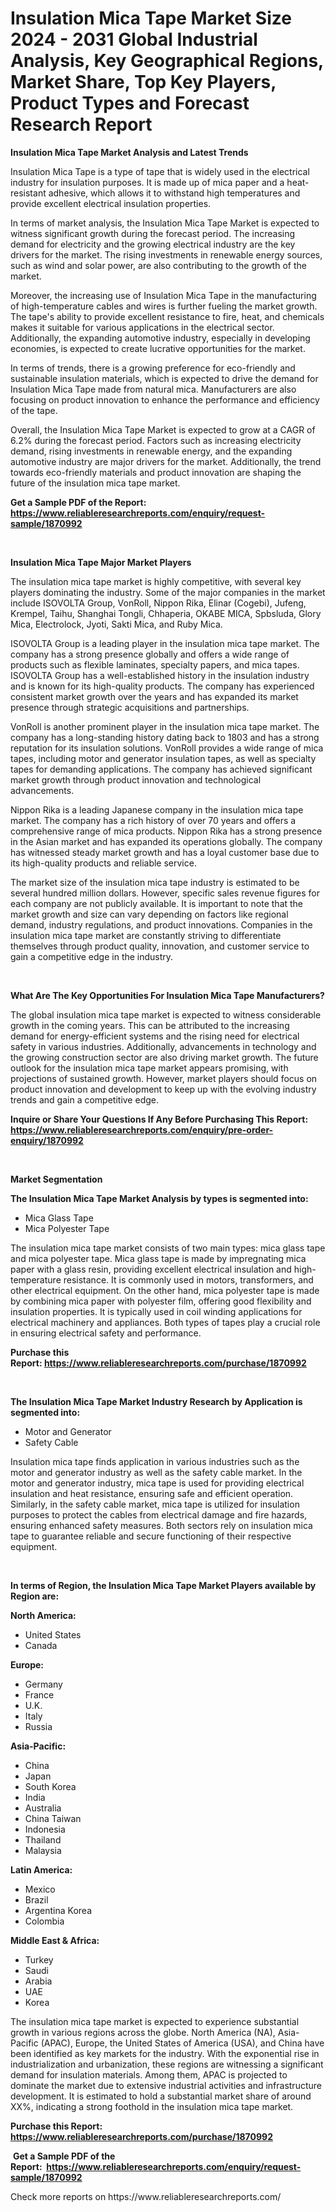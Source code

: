 <p><h1>Insulation Mica Tape Market Size 2024 - 2031 Global Industrial Analysis, Key Geographical Regions, Market Share, Top Key Players, Product Types and Forecast Research Report</h1></p><p><strong>Insulation Mica Tape Market Analysis and Latest Trends</strong></p>
<p><p>Insulation Mica Tape is a type of tape that is widely used in the electrical industry for insulation purposes. It is made up of mica paper and a heat-resistant adhesive, which allows it to withstand high temperatures and provide excellent electrical insulation properties.</p><p>In terms of market analysis, the Insulation Mica Tape Market is expected to witness significant growth during the forecast period. The increasing demand for electricity and the growing electrical industry are the key drivers for the market. The rising investments in renewable energy sources, such as wind and solar power, are also contributing to the growth of the market.</p><p>Moreover, the increasing use of Insulation Mica Tape in the manufacturing of high-temperature cables and wires is further fueling the market growth. The tape's ability to provide excellent resistance to fire, heat, and chemicals makes it suitable for various applications in the electrical sector. Additionally, the expanding automotive industry, especially in developing economies, is expected to create lucrative opportunities for the market.</p><p>In terms of trends, there is a growing preference for eco-friendly and sustainable insulation materials, which is expected to drive the demand for Insulation Mica Tape made from natural mica. Manufacturers are also focusing on product innovation to enhance the performance and efficiency of the tape.</p><p>Overall, the Insulation Mica Tape Market is expected to grow at a CAGR of 6.2% during the forecast period. Factors such as increasing electricity demand, rising investments in renewable energy, and the expanding automotive industry are major drivers for the market. Additionally, the trend towards eco-friendly materials and product innovation are shaping the future of the insulation mica tape market.</p></p>
<p><strong>Get a Sample PDF of the Report:&nbsp; <a href="https://www.reliableresearchreports.com/enquiry/request-sample/1870992">https://www.reliableresearchreports.com/enquiry/request-sample/1870992</a></strong></p>
<p>&nbsp;</p>
<p><strong>Insulation Mica Tape Major Market Players</strong></p>
<p><p>The insulation mica tape market is highly competitive, with several key players dominating the industry. Some of the major companies in the market include ISOVOLTA Group, VonRoll, Nippon Rika, Elinar (Cogebi), Jufeng, Krempel, Taihu, Shanghai Tongli, Chhaperia, OKABE MICA, Spbsluda, Glory Mica, Electrolock, Jyoti, Sakti Mica, and Ruby Mica. </p><p>ISOVOLTA Group is a leading player in the insulation mica tape market. The company has a strong presence globally and offers a wide range of products such as flexible laminates, specialty papers, and mica tapes. ISOVOLTA Group has a well-established history in the insulation industry and is known for its high-quality products. The company has experienced consistent market growth over the years and has expanded its market presence through strategic acquisitions and partnerships.</p><p>VonRoll is another prominent player in the insulation mica tape market. The company has a long-standing history dating back to 1803 and has a strong reputation for its insulation solutions. VonRoll provides a wide range of mica tapes, including motor and generator insulation tapes, as well as specialty tapes for demanding applications. The company has achieved significant market growth through product innovation and technological advancements.</p><p>Nippon Rika is a leading Japanese company in the insulation mica tape market. The company has a rich history of over 70 years and offers a comprehensive range of mica products. Nippon Rika has a strong presence in the Asian market and has expanded its operations globally. The company has witnessed steady market growth and has a loyal customer base due to its high-quality products and reliable service.</p><p>The market size of the insulation mica tape industry is estimated to be several hundred million dollars. However, specific sales revenue figures for each company are not publicly available. It is important to note that the market growth and size can vary depending on factors like regional demand, industry regulations, and product innovations. Companies in the insulation mica tape market are constantly striving to differentiate themselves through product quality, innovation, and customer service to gain a competitive edge in the industry.</p></p>
<p>&nbsp;</p>
<p><strong>What Are The Key Opportunities For Insulation Mica Tape Manufacturers?</strong></p>
<p><p>The global insulation mica tape market is expected to witness considerable growth in the coming years. This can be attributed to the increasing demand for energy-efficient systems and the rising need for electrical safety in various industries. Additionally, advancements in technology and the growing construction sector are also driving market growth. The future outlook for the insulation mica tape market appears promising, with projections of sustained growth. However, market players should focus on product innovation and development to keep up with the evolving industry trends and gain a competitive edge.</p></p>
<p><strong>Inquire or Share Your Questions If Any Before Purchasing This Report: <a href="https://www.reliableresearchreports.com/enquiry/pre-order-enquiry/1870992">https://www.reliableresearchreports.com/enquiry/pre-order-enquiry/1870992</a></strong></p>
<p>&nbsp;</p>
<p><strong>Market Segmentation</strong></p>
<p><strong>The Insulation Mica Tape Market Analysis by types is segmented into:</strong></p>
<p><ul><li>Mica Glass Tape</li><li>Mica Polyester Tape</li></ul></p>
<p><p>The insulation mica tape market consists of two main types: mica glass tape and mica polyester tape. Mica glass tape is made by impregnating mica paper with a glass resin, providing excellent electrical insulation and high-temperature resistance. It is commonly used in motors, transformers, and other electrical equipment. On the other hand, mica polyester tape is made by combining mica paper with polyester film, offering good flexibility and insulation properties. It is typically used in coil winding applications for electrical machinery and appliances. Both types of tapes play a crucial role in ensuring electrical safety and performance.</p></p>
<p><strong>Purchase this Report:&nbsp;<a href="https://www.reliableresearchreports.com/purchase/1870992">https://www.reliableresearchreports.com/purchase/1870992</a></strong></p>
<p>&nbsp;</p>
<p><strong>The Insulation Mica Tape Market Industry Research by Application is segmented into:</strong></p>
<p><ul><li>Motor and Generator</li><li>Safety Cable</li></ul></p>
<p><p>Insulation mica tape finds application in various industries such as the motor and generator industry as well as the safety cable market. In the motor and generator industry, mica tape is used for providing electrical insulation and heat resistance, ensuring safe and efficient operation. Similarly, in the safety cable market, mica tape is utilized for insulation purposes to protect the cables from electrical damage and fire hazards, ensuring enhanced safety measures. Both sectors rely on insulation mica tape to guarantee reliable and secure functioning of their respective equipment.</p></p>
<p>&nbsp;</p>
<p><strong>In terms of Region, the Insulation Mica Tape Market Players available by Region are:</strong></p>
<p>
    <p> <strong> North America: </strong>
        <ul>
            <li>United States</li>
            <li>Canada</li>
        </ul>
        </p> 
    <p> <strong> Europe: </strong>
        <ul>
            <li>Germany</li>
            <li>France</li>
            <li>U.K.</li>
            <li>Italy</li>
            <li>Russia</li>
        </ul>
        </p> 
    <p> <strong> Asia-Pacific: </strong>
        <ul>
            <li>China</li>
            <li>Japan</li>
            <li>South Korea</li>
            <li>India</li>
            <li>Australia</li>
            <li>China Taiwan</li>
            <li>Indonesia</li>
            <li>Thailand</li>
            <li>Malaysia</li>
        </ul>
        </p> 
    <p> <strong> Latin America: </strong>
        <ul>
            <li>Mexico</li>
            <li>Brazil</li>
            <li>Argentina Korea</li>
            <li>Colombia</li>
        </ul>
        </p> 
    <p> <strong> Middle East & Africa: </strong>
        <ul>
            <li>Turkey</li>
            <li>Saudi</li>
            <li>Arabia</li>
            <li>UAE</li>
            <li>Korea</li>
        </ul>
    </p>
    </p>
<p><p>The insulation mica tape market is expected to experience substantial growth in various regions across the globe. North America (NA), Asia-Pacific (APAC), Europe, the United States of America (USA), and China have been identified as key markets for the industry. With the exponential rise in industrialization and urbanization, these regions are witnessing a significant demand for insulation materials. Among them, APAC is projected to dominate the market due to extensive industrial activities and infrastructure development. It is estimated to hold a substantial market share of around XX%, indicating a strong foothold in the insulation mica tape market.</p></p>
<p><strong>Purchase this Report: <a href="https://www.reliableresearchreports.com/purchase/1870992">https://www.reliableresearchreports.com/purchase/1870992</a></strong></p>
<p>&nbsp;<strong>Get a Sample PDF of the Report:&nbsp;&nbsp;<a href="https://www.reliableresearchreports.com/enquiry/request-sample/1870992">https://www.reliableresearchreports.com/enquiry/request-sample/1870992</a></strong></p>
<p><strong></strong></p>
<p>Check more reports on https://www.reliableresearchreports.com/</p>